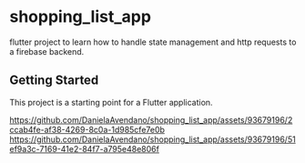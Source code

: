 # shopping_list_app

flutter project to learn how to handle state management and http requests to a firebase backend.

## Getting Started

This project is a starting point for a Flutter application.




https://github.com/DanielaAvendano/shopping_list_app/assets/93679196/2ccab4fe-af38-4269-8c0a-1d985cfe7e0b
https://github.com/DanielaAvendano/shopping_list_app/assets/93679196/51ef9a3c-7169-41e2-84f7-a795e48e806f

